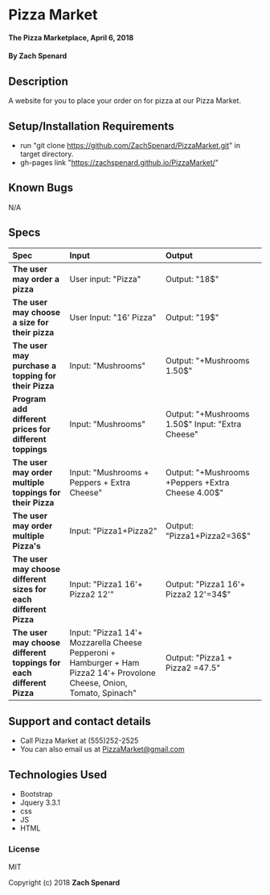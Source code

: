 # Pizza Market

#### The Pizza Marketplace, April 6, 2018

#### By Zach Spenard

## Description

A website for you to place your order on for pizza at our Pizza Market.

## Setup/Installation Requirements
* run "git clone https://github.com/ZachSpenard/PizzaMarket.git" in target directory.
* gh-pages link "https://zachspenard.github.io/PizzaMarket/"
## Known Bugs

N/A

## Specs

| Spec | Input | Output |
| :-------------     | :------------- | :------------- |
| **The user may order a pizza** | User input: "Pizza" | Output: "18$" |
| **The user may choose a size for their pizza**| User Input: "16' Pizza" | Output: "19$" |
| **The user may purchase a topping for their Pizza**| Input: "Mushrooms" | Output: "+Mushrooms 1.50$" |
| **Program add different prices for different toppings**| Input: "Mushrooms" | Output: "+Mushrooms 1.50$" Input: "Extra Cheese" | Output: "+Extra Cheese 1.00$" |
| **The user may order multiple toppings for their Pizza**| Input: "Mushrooms + Peppers + Extra Cheese" | Output: "+Mushrooms +Peppers +Extra Cheese 4.00$" | Output: "+Extra Cheese 1.00$" |
| **The user may order multiple Pizza's**| Input: "Pizza1+Pizza2" | Output: "Pizza1+Pizza2=36$" |
| **The user may choose different sizes for each different Pizza**| Input: "Pizza1 16'+ Pizza2 12'" | Output: "Pizza1 16'+ Pizza2 12'=34$" |
| **The user may choose different toppings for each different Pizza**| Input: "Pizza1 14'+ Mozzarella Cheese Pepperoni + Hamburger + Ham Pizza2 14'+ Provolone Cheese, Onion, Tomato, Spinach" | Output: "Pizza1 + Pizza2 =47.5" || **The user may choose to pick up the order or have it delivered** | User input: "Delivery" | Output: "+5$ (require info)" |

## Support and contact details

* Call Pizza Market at (555)252-2525
* You can also email us at PizzaMarket@gmail.com

## Technologies Used

* Bootstrap
* Jquery 3.3.1
* css
* JS
* HTML

### License

MIT

Copyright (c) 2018 **Zach Spenard**
